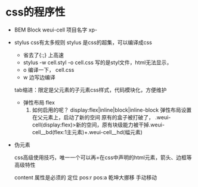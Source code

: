 # css的程序性

- BEM
Block weui-cell 项目名字 xp-
- stylus
  css有太多规则
  stylus 是css的超集，可以编译成css
  - 省去了{:;} 上高速
  - stylus -w cell.styl -o cell.css
  写的是styl文件，html无法显示，
  - o 编译一下， cell.css
  - w 边写边编译

  tab缩进：限定是父元素的子元素css样式，代码模块化，方便维护

  - 弹性布局 flex
    1. 如何启用的呢？
    display:flex|inline|block|inline-block
    弹性布局设置在父元素上，启动了新的空间
    原有的盒子被打破了，
    .weui-cell(display:flex)>新的空间，原有块级能力被干掉.weui-cell__bd(flex:1主元素)+.weui-cell__hd(幅元素)

 - 伪元素

    css高级使用技巧，唯一一个可以再=在css中声明的html元素，箭头、边框等高级特性

    content 属性是必须的
    定位 pos:r pos:a
    乾坤大挪移 手动移动